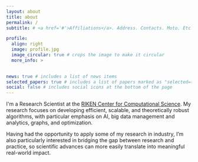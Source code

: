 ```yaml
---
layout: about
title: about
permalink: /
subtitle: # <a href='#'>Affiliations</a>. Address. Contacts. Moto. Etc.

profile:
  align: right
  image: profile.jpg
  image_circular: true # crops the image to make it circular
  more_info: >
    

news: true # includes a list of news items
selected_papers: true # includes a list of papers marked as "selected={true}"
social: false # includes social icons at the bottom of the page
---
```


I'm a Research Scientist at the <a href='https://www.r-ccs.riken.jp/en/'>RIKEN Center for Computational Science</a>. My research focuses on developing efficient, scalable, and theoretically robust algorithms, with particular emphasis on AI, big data management and analytics, graphs, and optimization. 

Having had the opportunity to apply some of my research in industry, I’m also particularly interested in bridging the gap between research and practice, so scientific advances can more easily translate into meaningful real-world impact.
